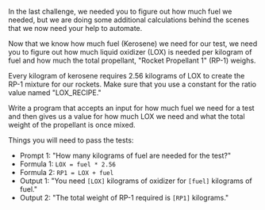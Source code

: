 In the last challenge, we needed you to figure out how much fuel we needed, but we are doing some additional calculations behind the scenes that we now need your help to automate.

Now that we know how much fuel (Kerosene) we need for our test, we need you to figure out how much liquid oxidizer (LOX) is needed per kilogram of fuel and how much the total propellant, "Rocket Propellant 1" (RP-1) weighs.
    
Every kilogram of kerosene requires 2.56 kilograms of LOX to create the RP-1 mixture for our rockets. Make sure that you use a constant for the ratio value named "LOX_RECIPE."

Write a program that accepts an input for how much fuel we need for a test and then gives us a value for how much LOX we need and what the total weight of the propellant is once mixed.

Things you will need to pass the tests:
 - Prompt 1: "How many kilograms of fuel are needed for the test?"
 - Formula 1: `LOX = fuel * 2.56`
 - Formula 2: `RP1 = LOX + fuel`
 - Output 1: "You need `[LOX]` kilograms of oxidizer for `[fuel]` kilograms of fuel."
 - Output 2: "The total weight of RP-1 required is `[RP1]` kilograms."
